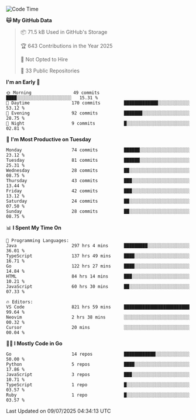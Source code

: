 <!--START_SECTION:thansetan-waka-->
![Code Time](http://img.shields.io/badge/Code%20Time-824%20hrs%2057%20mins-blue)

**🐱 My GitHub Data** 

> 📦 71.5 kB Used in GitHub's Storage 
 > 
> 🏆 643 Contributions in the Year 2025
 > 
> 🚫 Not Opted to Hire
 > 
> 📜 33 Public Repositories 
 > 

**I'm an Early 🐤** 

```text
🌞 Morning                49 commits          ████░░░░░░░░░░░░░░░░░░░░░   15.31 % 
🌆 Daytime                170 commits         █████████████░░░░░░░░░░░░   53.12 % 
🌃 Evening                92 commits          ███████░░░░░░░░░░░░░░░░░░   28.75 % 
🌙 Night                  9 commits           █░░░░░░░░░░░░░░░░░░░░░░░░   02.81 % 
```

📅 **I'm Most Productive on Tuesday** 

```text
Monday                   74 commits          ██████░░░░░░░░░░░░░░░░░░░   23.12 % 
Tuesday                  81 commits          ██████░░░░░░░░░░░░░░░░░░░   25.31 % 
Wednesday                28 commits          ██░░░░░░░░░░░░░░░░░░░░░░░   08.75 % 
Thursday                 43 commits          ███░░░░░░░░░░░░░░░░░░░░░░   13.44 % 
Friday                   42 commits          ███░░░░░░░░░░░░░░░░░░░░░░   13.12 % 
Saturday                 24 commits          ██░░░░░░░░░░░░░░░░░░░░░░░   07.50 % 
Sunday                   28 commits          ██░░░░░░░░░░░░░░░░░░░░░░░   08.75 % 
```

📊 **I Spent My Time On** 

```text
💬 Programming Languages: 
Java                     297 hrs 4 mins      █████████░░░░░░░░░░░░░░░░   36.01 % 
TypeScript               137 hrs 49 mins     ████░░░░░░░░░░░░░░░░░░░░░   16.71 % 
Go                       122 hrs 27 mins     ████░░░░░░░░░░░░░░░░░░░░░   14.84 % 
HTML                     84 hrs 14 mins      ███░░░░░░░░░░░░░░░░░░░░░░   10.21 % 
JavaScript               60 hrs 30 mins      ██░░░░░░░░░░░░░░░░░░░░░░░   07.33 % 

🔥 Editors: 
VS Code                  821 hrs 59 mins     █████████████████████████   99.64 % 
Neovim                   2 hrs 38 mins       ░░░░░░░░░░░░░░░░░░░░░░░░░   00.32 % 
Cursor                   20 mins             ░░░░░░░░░░░░░░░░░░░░░░░░░   00.04 % 
```

**🧑‍💻 I Mostly Code in Go** 

```text
Go                       14 repos            ████████████░░░░░░░░░░░░░   50.00 % 
Python                   5 repos             ████░░░░░░░░░░░░░░░░░░░░░   17.86 % 
JavaScript               3 repos             ███░░░░░░░░░░░░░░░░░░░░░░   10.71 % 
TypeScript               1 repo              █░░░░░░░░░░░░░░░░░░░░░░░░   03.57 % 
Ruby                     1 repo              █░░░░░░░░░░░░░░░░░░░░░░░░   03.57 % 
```

Last Updated on 09/07/2025 04:34:13 UTC
<!--END_SECTION:thansetan-waka-->